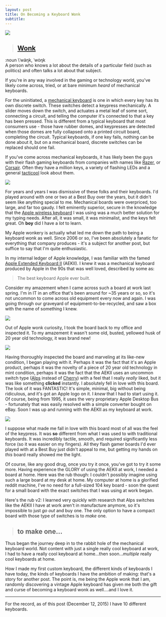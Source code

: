 ```yaml
---
layout: post
title: On Becoming a Keyboard Wonk
subtitle:
---
```

![](http://imgur.com/5oLoDXV.jpg)
> ## [Wonk](http://beta.merriam-webster.com/dictionary/wonk)
:noun \ˈwäŋk, ˈwȯŋk  
A person who knows a lot about the details of a particular field (such as politics) and often talks a lot about that subject.

If you're in any way involved in the gaming or technology world, you've likely come across, tried, or at bare minimum _heard_ of mechanical keyboards.

For the uninitiated, a [mechanical keyboard](http://www.pcworld.com/article/240939/mechanical_keyboards_should_you_switch_.html) is one in which every key has its own discrete switch. These switches detect a keypress mechanically. A slider moves down the switch, and actuates a metal leaf of some sort, connecting a circuit, and telling the computer it's connected to that a key has been pressed. This is different from a typical keyboard that most consumers use - those have rubber domes, and keypresses are detected when those domes are fully collapsed onto a printed circuit board, completing the circuit. Typical keyboards, if one key fails, nothing can be done about it, but on a mechanical board, discrete switches can be replaced should one fail.

If you've come across mechanical keyboards, it has likely been the guys with their flash gaming keyboards from companies with names like [Razer](http://www.razerzone.com/gaming-keyboards-keypads), or [Corsair](http://www.corsair.com/en/gaming-keyboards). Often they have a million keys, a variety of flashing LEDs and a general [tacticool](http://www.urbandictionary.com/define.php?term=Tacticool) look about them.

![](http://imgur.com/mFFYRou.jpg)

For years and years I was dismissive of these folks and their keyboards. I'd played around with one or two at a Best Buy over the years, but it didn't seem like anything special to me. Mechanical boards were overpriced, too large, and far too gaudy. I felt eminently superior, secure in the knowledge that the [Apple wireless keyboard](https://en.wikipedia.org/wiki/Apple_Wireless_Keyboard) I was using was a much better solution for my typing needs. After all, it was small, it was minimalist, and the keys felt great. Oh **boy** did I have a _lot_ to learn.

My Apple wonkery is actually what led me down the path to being a keyboard wonk as well. Since 2006 or so, I've been absolutely a fanatic for everything that company produces - it's a subject for another post, but suffice to say that I'm quite enthusiastic.

In my internal ledger of Apple knowledge, I was familiar with the famed [Apple Extended Keyboard II](https://en.wikipedia.org/wiki/Apple_Extended_Keyboard) (AEKII). I knew it was a mechanical keyboard produced by Apple in the 90s that was well loved, described by some as:
>The best keyboard Apple ever built.

Consider my amazement when I came across such a board at work last spring. I'm in IT in an office that's been around for ~35 years or so, so it's not uncommon to come across old equipment every now and again. I was going through our graveyard of equipment-to-be-recycled, and saw a box with the name of something I knew.

![](http://i.imgur.com/HZnlHOS.jpg)

Out of Apple wonk curiosity, I took the board back to my office and inspected it. To my amazement it wasn't some old, busted, yellowed husk of 20 year old technology, it was brand new!

![](http://imgur.com/RM0ALym.jpg)

Having thoroughly inspected the board and marveling at its like-new condition, I began playing with it. Perhaps it was the fact that it's an Apple product, perhaps it was the novelty of a piece of 20 year old technology in mint condition, perhaps it was the fact that the AEKII uses an uncommon switch type ([Alps](http://deskthority.net/wiki/Alps_SKCM_White_Damped) instead of [Cherry](http://deskthority.net/wiki/Cherry_MX)) with a feel that I really _really_ liked, but it was like something **clicked** instantly. I absolutely fell in love with this board. The look of it was FANTASTIC! It's simple, minimal, big without being ridiculous, and it's got an Apple logo on it. I _knew_ that I had to start using it. Of course, being from 1995, it uses the very proprietary Apple Desktop Bus - fortunately that was easily resolved with a simple converter bought on eBay. Soon I was up and running with the AEKII as my keyboard at work.

![](http://imgur.com/yqZXaag.jpg)

I suppose what made me fall in love with this board most of all was the feel of the keypress. It was **so** different from what I was used to with traditional keyboards. It was incredibly tactile, smooth, and required significantly less force (so it was easier on my fingers). All they flash gamer boards I'd ever played with at a Best Buy just didn't appeal to me, but getting my hands on _this_ board  really showed me the light.

Of course, like any good drug, once you try it once, you've got to try it some more. Having experience the GLORY of using the AEKII at work, I needed a board at home. Here was the rub though: I couldn't possibly imagine using such a large board at my desk at home. My computer at home is a glorified reddit machine, I've no need for a full-sized 104 key board - soon the quest for a small board with the exact switches that I was using at work began.

Here's the rub v2: I learned very quickly with research that Alps switches like the AEKII I have at work aren't in manufacture anymore, so it's impossible to just _go out_ and buy one. The only option to have a compact board with those type of switches is to _make_ one.

>## to make one...

Thus began the journey deep in to the rabbit hole of the mechanical keyboard world. Not content with just a single really cool keyboard at work, I had to have a really cool keyboard at home...then soon..._multiple_ really cool keyboards at home.

How I made my first custom keyboard, the different kinds of keyboards I have today, the kinds of keyboards I have the ambition of making: that's a story for another post. The point is, me being the Apple wonk that I am, randomly discovering a vintage Apple keyboard has given me both the gift and curse of becoming a keyboard wonk as well....and I love it.

---

For the record, as of this post (December 12, 2015) I have 10 different keyboards.
